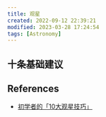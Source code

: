 ```yaml
---
title: 观星
created: 2022-09-12 22:39:21
modified: 2023-03-28 17:24:54
tags: [Astronomy]
---
```


## 十条基础建议

## References

- [初学者的「10大观星技巧」](https://mp.weixin.qq.com/s/I3FVsCSIMqlrQIZMcpC_1A)
